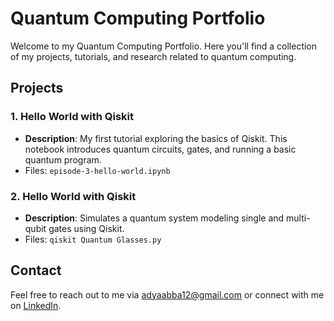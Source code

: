 # Quantum Computing Portfolio

Welcome to my Quantum Computing Portfolio. Here you'll find a collection of my projects, tutorials, and research related to quantum computing.

## Projects

### 1. Hello World with Qiskit
- **Description**: My first tutorial exploring the basics of Qiskit. This notebook introduces quantum circuits, gates, and running a basic quantum program.
- Files: `episode-3-hello-world.ipynb`

### 2. Hello World with Qiskit
- **Description**: Simulates a quantum system modeling single and multi-qubit gates using Qiskit.
- Files: `qiskit Quantum Glasses.py`

## Contact

Feel free to reach out to me via adyaabba12@gmail.com or connect with me on [LinkedIn](https://www.linkedin.com/in/adya_abba).
